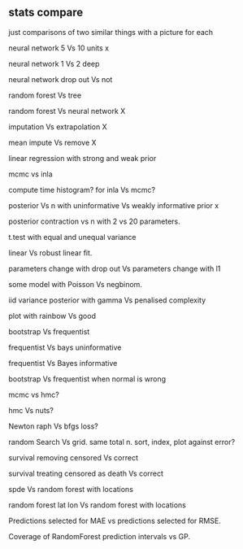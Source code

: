 stats compare
-------------------


just comparisons of two similar things with a picture for each



neural network 5 Vs 10 units x

neural network 1 Vs 2 deep

neural network drop out Vs not



random forest Vs tree


random forest Vs neural network X


imputation Vs extrapolation X


mean impute Vs remove X



linear regression with strong and weak prior

mcmc vs inla


compute time histogram? for inla Vs mcmc?

posterior Vs n with uninformative Vs weakly informative prior x

posterior contraction vs n with 2 vs 20 parameters.


t.test with equal and unequal variance

linear Vs robust linear fit.

parameters change with drop out Vs parameters change with l1


some model with Poisson Vs negbinom.


iid variance posterior with gamma Vs penalised complexity


plot with rainbow Vs good

bootstrap Vs frequentist

frequentist Vs bays uninformative

frequentist Vs Bayes informative


bootstrap Vs frequentist when normal is wrong


mcmc vs hmc?

hmc Vs nuts?


Newton raph Vs bfgs loss?



random Search Vs grid. same total n. sort, index, plot against error?



survival removing censored Vs correct

survival treating censored as death Vs correct



spde Vs random forest with locations

random forest lat lon Vs random forest with locations



Predictions selected for MAE vs predictions selected for RMSE.








Coverage of RandomForest prediction intervals vs GP.


